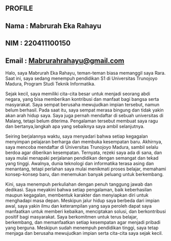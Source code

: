 ## PROFILE
## Nama : Mabrurah Eka Rahayu
## NIM : 220411100150
## Email : Mabrurahrahayu@gmail.com

Halo, saya Mabrurah Eka Rahayu, teman-teman biasa memanggil saya Rara. Saat ini, saya sedang menempuh pendidikan S1 di Universitas Trunojoyo Madura, Program Studi Teknik Informatika.

Sejak kecil, saya memiliki cita-cita besar untuk menjadi seorang abdi negara, yang bisa memberikan kontribusi dan manfaat bagi bangsa serta masyarakat. Saya sempat berusaha mewujudkan impian tersebut, namun belum berhasil. Pada saat itu, saya sempat merasa bingung dan tidak yakin akan arah hidup saya. Saya juga pernah mendaftar di sebuah universitas di Malang, tetapi belum diterima. Pengalaman tersebut membuat saya ragu dan bertanya,langkah apa yang sebaiknya saya ambil selanjutnya.

Seiring berjalannya waktu, saya menyadari bahwa setiap kegagalan menyimpan pelajaran berharga dan membuka kesempatan baru. Akhirnya, saya mencoba mendaftar di Universitas Trunojoyo Madura, sambil selalu berdoa agar diberikan kesempatan. Ternyata, rezeki saya ada di sana, dan saya mulai menapaki perjalanan pendidikan dengan semangat dan tekad yang tinggi. Awalnya, dunia teknologi dan informatika terasa asing dan menantang, tetapi perlahan saya mulai menikmati proses belajar, memahami konsep-konsep baru, dan menemukan banyak peluang untuk berkembang.

Kini, saya menempuh perkuliahan dengan penuh tanggung jawab dan dedikasi. Saya meyakini bahwa setiap pengalaman, baik keberhasilan maupun kegagalan, membentuk karakter dan menyiapkan diri untuk menghadapi masa depan. Meskipun jalur hidup saya berbeda dari impian awal, saya yakin ilmu dan keterampilan yang saya peroleh dapat saya manfaatkan untuk memberi kebaikan, menciptakan solusi, dan berkontribusi positif bagi masyarakat. Saya berkomitmen untuk terus belajar, berkembang, dan memanfaatkan setiap kesempatan agar menjadi pribadi yang berguna. Meskipun sudah menempuh pendidikan tinggi, saya tetap menjaga dan berusaha mewujudkan impian serta cita-cita saya sejak kecil.